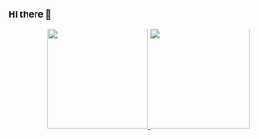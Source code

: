 ### Hi there 👋

<div align="center">
  <a href="https://github.com/brunaguimaraesssss">
  <img height="180em" src="https://github-readme-stats.vercel.app/api?username=brunaguimaraesssss&show_icons=true&theme=dracula&include_all_commits=true&count_private=true"/>
  <img height="180em" src="https://github-readme-stats.vercel.app/api/top-langs/?username=brunaguimaraesssss&layout=compact&langs_count=7&theme=dracula"/>
</div>
